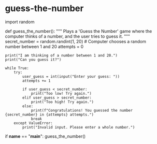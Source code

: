 # guess-the-number
import random

def guess_the_number():
    """
    Plays a 'Guess the Number' game where the computer thinks of a number,
    and the user tries to guess it.
    """
    secret_number = random.randint(1, 20)  # Computer chooses a random number between 1 and 20
    attempts = 0

    print("I am thinking of a number between 1 and 20.")
    print("Can you guess it?")

    while True:
        try:
            user_guess = int(input("Enter your guess: "))
            attempts += 1

            if user_guess < secret_number:
                print("Too low! Try again.")
            elif user_guess > secret_number:
                print("Too high! Try again.")
            else:
                print(f"Congratulations! You guessed the number {secret_number} in {attempts} attempts.")
                break
        except ValueError:
            print("Invalid input. Please enter a whole number.")

if __name__ == "__main__":
    guess_the_number()
